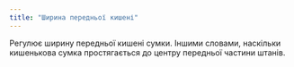 ```yaml
---
title: "Ширина передньої кишені"
---
```


Регулює ширину передньої кишені сумки. Іншими словами, наскільки кишенькова сумка простягається до центру передньої частини штанів.




